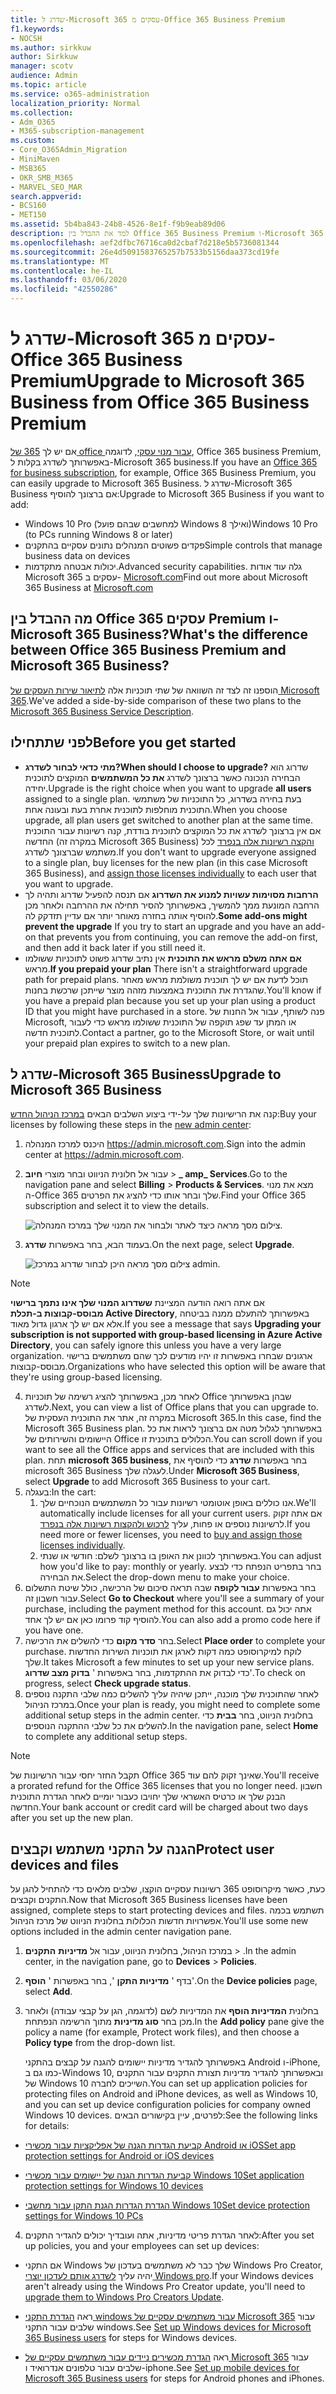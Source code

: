 ```yaml
---
title: שדרג ל-Microsoft 365 עסקים מ-Office 365 Business Premium
f1.keywords:
- NOCSH
ms.author: sirkkuw
author: Sirkkuw
manager: scotv
audience: Admin
ms.topic: article
ms.service: o365-administration
localization_priority: Normal
ms.collection:
- Adm_O365
- M365-subscription-management
ms.custom:
- Core_O365Admin_Migration
- MiniMaven
- MSB365
- OKR_SMB_M365
- MARVEL_SEO_MAR
search.appverid:
- BCS160
- MET150
ms.assetid: 5b4ba843-24b8-4526-8e1f-f9b9eab89d06
description: למד את ההבדל בין Office 365 Business Premium ו-Microsoft 365 Business וכיצד באפשרותך לשדרג ל-Microsoft 365 Business.
ms.openlocfilehash: aef2dfbc76716ca0d2cbaf7d218e5b5736081344
ms.sourcegitcommit: 26e4d5091583765257b7533b5156daa373cd19fe
ms.translationtype: MT
ms.contentlocale: he-IL
ms.lasthandoff: 03/06/2020
ms.locfileid: "42550286"
---
```

# <a name="upgrade-to-microsoft-365-business-from-office-365-business-premium"></a><span data-ttu-id="ba272-103">שדרג ל-Microsoft 365 עסקים מ-Office 365 Business Premium</span><span class="sxs-lookup"><span data-stu-id="ba272-103">Upgrade to Microsoft 365 Business from Office 365 Business Premium</span></span>

<span data-ttu-id="ba272-104">אם יש לך [365 של office עבור מנוי עסקי](https://products.office.com/compare-all-microsoft-office-products-4-column?activetab=tab:primaryr2), לדוגמה, Office 365 business Premium, באפשרותך לשדרג בקלות ל-Microsoft 365 business.</span><span class="sxs-lookup"><span data-stu-id="ba272-104">If you have an [Office 365 for business subscription](https://products.office.com/compare-all-microsoft-office-products-4-column?activetab=tab:primaryr2), for example, Office 365 Business Premium, you can easily upgrade to Microsoft 365 Business.</span></span> <span data-ttu-id="ba272-105">שדרג ל-Microsoft 365 Business אם ברצונך להוסיף:</span><span class="sxs-lookup"><span data-stu-id="ba272-105">Upgrade to Microsoft 365 Business if you want to add:</span></span> 
- <span data-ttu-id="ba272-106">Windows 10 Pro (למחשבים שבהם פועל Windows 8 ואילך)</span><span class="sxs-lookup"><span data-stu-id="ba272-106">Windows 10 Pro (to PCs running Windows 8 or later)</span></span>
- <span data-ttu-id="ba272-107">פקדים פשוטים המנהלים נתונים עסקיים בהתקנים</span><span class="sxs-lookup"><span data-stu-id="ba272-107">Simple controls that manage business data on devices</span></span>
- <span data-ttu-id="ba272-108">יכולות אבטחה מתקדמות.</span><span class="sxs-lookup"><span data-stu-id="ba272-108">Advanced security capabilities.</span></span>
<span data-ttu-id="ba272-109">גלה עוד אודות Microsoft 365 עסקים ב- [Microsoft.com](https://www.microsoft.com/microsoft-365/business)</span><span class="sxs-lookup"><span data-stu-id="ba272-109">Find out more about Microsoft 365 Business at [Microsoft.com](https://www.microsoft.com/microsoft-365/business)</span></span>

## <a name="whats-the-difference-between-office-365-business-premium-and-microsoft-365-business"></a><span data-ttu-id="ba272-110">מה ההבדל בין Office 365 עסקים Premium ו-Microsoft 365 Business?</span><span class="sxs-lookup"><span data-stu-id="ba272-110">What's the difference between Office 365 Business Premium and Microsoft 365 Business?</span></span>
<span data-ttu-id="ba272-111">הוספנו זה לצד זה השוואה של שתי תוכניות אלה [לתיאור שירות העסקים של Microsoft 365](https://docs.microsoft.com/office365/servicedescriptions/microsoft-365-service-descriptions/microsoft-365-business-service-description).</span><span class="sxs-lookup"><span data-stu-id="ba272-111">We've added a side-by-side comparison of these two plans to the [Microsoft 365 Business Service Description](https://docs.microsoft.com/office365/servicedescriptions/microsoft-365-service-descriptions/microsoft-365-business-service-description).</span></span> 

## <a name="before-you-get-started"></a><span data-ttu-id="ba272-112">לפני שתתחילו</span><span class="sxs-lookup"><span data-stu-id="ba272-112">Before you get started</span></span>

- <span data-ttu-id="ba272-113">**מתי כדאי לבחור לשדרג?**</span><span class="sxs-lookup"><span data-stu-id="ba272-113">**When should I choose to upgrade?**</span></span> <span data-ttu-id="ba272-114">שדרוג הוא הבחירה הנכונה כאשר ברצונך לשדרג **את כל המשתמשים** המוקצים לתוכנית יחידה.</span><span class="sxs-lookup"><span data-stu-id="ba272-114">Upgrade is the right choice when you want to upgrade **all users** assigned to a single plan.</span></span> <span data-ttu-id="ba272-115">בעת בחירה בשדרוג, כל התוכניות של משתמשי התוכנית מוחלפות לתוכנית אחרת בעת ובעונה אחת.</span><span class="sxs-lookup"><span data-stu-id="ba272-115">When you choose upgrade, all plan users get switched to another plan at the same time.</span></span> <span data-ttu-id="ba272-116">אם אין ברצונך לשדרג את כל המוקצים לתוכנית בודדת, קנה רשיונות עבור התוכנית החדשה (במקרה זה Microsoft 365 Business) [והקצה רשיונות אלה בנפרד](https://docs.microsoft.com/office365/admin/manage/assign-licenses-to-users) לכל משתמש שברצונך לשדרג.</span><span class="sxs-lookup"><span data-stu-id="ba272-116">If you don't want to upgrade everyone assigned to a single plan, buy licenses for the new plan (in this case Microsoft 365 Business), and [assign those licenses individually](https://docs.microsoft.com/office365/admin/manage/assign-licenses-to-users) to each user that you want to upgrade.</span></span> 
- <span data-ttu-id="ba272-117">**הרחבות מסוימות עשויות למנוע את השדרוג** אם תנסה להפעיל שדרוג ותהיה לך הרחבה המונעת ממך להמשיך, באפשרותך להסיר תחילה את ההרחבה ולאחר מכן להוסיף אותה בחזרה מאוחר יותר אם עדיין תזדקק לה.</span><span class="sxs-lookup"><span data-stu-id="ba272-117">**Some add-ons might prevent the upgrade** If you try to start an upgrade and you have an add-on that prevents you from continuing, you can remove the add-on first, and then add it back later if you still need it.</span></span> 
- <span data-ttu-id="ba272-118">**אם אתה משלם מראש את התוכנית** אין נתיב שדרוג פשוט לתוכניות ששולמו מראש.</span><span class="sxs-lookup"><span data-stu-id="ba272-118">**If you prepaid your plan** There isn't a straightforward upgrade path for prepaid plans.</span></span> <span data-ttu-id="ba272-119">תוכל לדעת אם יש לך תוכנית משולמת מראש מאחר שהגדרת את התוכנית באמצעות מזהה מוצר שייתכן שרכשת בחנות.</span><span class="sxs-lookup"><span data-stu-id="ba272-119">You'll know if you have a prepaid plan because you set up your plan using a product ID that you might have purchased in a store.</span></span> <span data-ttu-id="ba272-120">פנה לשותף, עבור אל החנות של Microsoft, או המתן עד שפג תוקפה של התוכנית ששולמו מראש כדי לעבור לתוכנית חדשה.</span><span class="sxs-lookup"><span data-stu-id="ba272-120">Contact a partner, go to the Microsoft Store, or wait until your prepaid plan expires to switch to a new plan.</span></span>

## <a name="upgrade-to-microsoft-365-business"></a><span data-ttu-id="ba272-121">שדרג ל-Microsoft 365 Business</span><span class="sxs-lookup"><span data-stu-id="ba272-121">Upgrade to Microsoft 365 Business</span></span>
<span data-ttu-id="ba272-122">קנה את הרישיונות שלך על-ידי ביצוע השלבים הבאים [במרכז הניהול החדש](https://docs.microsoft.com/office365/admin/microsoft-365-admin-center-preview):</span><span class="sxs-lookup"><span data-stu-id="ba272-122">Buy your licenses by following these steps in the [new admin center](https://docs.microsoft.com/office365/admin/microsoft-365-admin-center-preview):</span></span>
1. <span data-ttu-id="ba272-123">היכנס למרכז המנהלה <a href="https://go.microsoft.com/fwlink/p/?linkid=837890" target="_blank">https://admin.microsoft.com</a>.</span><span class="sxs-lookup"><span data-stu-id="ba272-123">Sign into the admin center at <a href="https://go.microsoft.com/fwlink/p/?linkid=837890" target="_blank">https://admin.microsoft.com</a>.</span></span>
2. <span data-ttu-id="ba272-124">עבור אל חלונית הניווט ובחר מוצרי **חיוב** \> **_ amp_ Services**.</span><span class="sxs-lookup"><span data-stu-id="ba272-124">Go to the navigation pane and select **Billing** \> **Products & Services**.</span></span> <span data-ttu-id="ba272-125">מצא את מנוי ה-Office 365 שלך ובחר אותו כדי להציג את הפרטים.</span><span class="sxs-lookup"><span data-stu-id="ba272-125">Find your Office 365 subscription and select it to view the details.</span></span> 

    ![צילום מסך מראה כיצד לאתר ולבחור את המנוי שלך במרכז המנהלה.](../media/FindYourSubscription.png)

3. <span data-ttu-id="ba272-127">בעמוד הבא, בחר באפשרות **שדרג**.</span><span class="sxs-lookup"><span data-stu-id="ba272-127">On the next page, select **Upgrade**.</span></span> 

      ![צילום מסך מראה היכן לבחור שדרוג במרכז admin.](../media/SelectUpgrade.png)

  > [!NOTE]
  > <span data-ttu-id="ba272-129">אם אתה רואה הודעה המציינת **ששדרוג המנוי שלך אינו נתמך ברישוי מבוסס-קבוצות ב-תכלת Active Directory**, באפשרותך להתעלם ממנה בביטחה אלא אם יש לך ארגון גדול מאוד.</span><span class="sxs-lookup"><span data-stu-id="ba272-129">If you see a message that says **Upgrading your subscription is not supported with group-based licensing in Azure Active Directory**, you can safely ignore this unless you have a very large organization.</span></span> <span data-ttu-id="ba272-130">ארגונים שבחרו באפשרות זו יהיו מודעים לכך שהם משתמשים ברישוי מבוסס-קבוצות.</span><span class="sxs-lookup"><span data-stu-id="ba272-130">Organizations who have selected this option will be aware that they're using group-based licensing.</span></span>

4. <span data-ttu-id="ba272-131">לאחר מכן, באפשרותך להציג רשימה של תוכניות Office שבהן באפשרותך לשדרג.</span><span class="sxs-lookup"><span data-stu-id="ba272-131">Next, you can view a list of Office plans that you can upgrade to.</span></span> <span data-ttu-id="ba272-132">במקרה זה, אתר את התוכנית העסקית של Microsoft 365.</span><span class="sxs-lookup"><span data-stu-id="ba272-132">In this case, find the Microsoft 365 Business plan.</span></span> <span data-ttu-id="ba272-133">באפשרותך לגלול מטה אם ברצונך לראות את כל היישומים והשירותים של Office הכלולים בתוכנית זו.</span><span class="sxs-lookup"><span data-stu-id="ba272-133">You can scroll down if you want to see all the Office apps and services that are included with this plan.</span></span> <span data-ttu-id="ba272-134">תחת **microsoft 365 business**, בחר באפשרות **שדרג** כדי להוסיף את microsoft 365 Business לעגלה שלך.</span><span class="sxs-lookup"><span data-stu-id="ba272-134">Under **Microsoft 365 Business**, select **Upgrade** to add Microsoft 365 Business to your cart.</span></span>
5. <span data-ttu-id="ba272-135">בעגלה:</span><span class="sxs-lookup"><span data-stu-id="ba272-135">In the cart:</span></span>
    1. <span data-ttu-id="ba272-136">אנו כוללים באופן אוטומטי רשיונות עבור כל המשתמשים הנוכחיים שלך.</span><span class="sxs-lookup"><span data-stu-id="ba272-136">We'll automatically include licenses for all your current users.</span></span> <span data-ttu-id="ba272-137">אם אתה זקוק לרשיונות נוספים או פחות, עליך [לרכוש ולהקצות רשיונות אלה בנפרד](https://docs.microsoft.com/office365/admin/manage/assign-licenses-to-users).</span><span class="sxs-lookup"><span data-stu-id="ba272-137">If you need more or fewer licenses, you need to [buy and assign those licenses individually](https://docs.microsoft.com/office365/admin/manage/assign-licenses-to-users).</span></span>  
    2. <span data-ttu-id="ba272-138">באפשרותך לכוונן את האופן בו ברצונך לשלם: חודשי או שנתי.</span><span class="sxs-lookup"><span data-stu-id="ba272-138">You can adjust how you'd like to pay: monthly or yearly.</span></span> <span data-ttu-id="ba272-139">בחר בתפריט הנפתח כדי לבצע את הבחירה.</span><span class="sxs-lookup"><span data-stu-id="ba272-139">Select the drop-down menu to make your choice.</span></span>
6. <span data-ttu-id="ba272-140">בחר באפשרות **עבור לקופה** שבה תראה סיכום של הרכישה, כולל שיטת התשלום עבור חשבון זה.</span><span class="sxs-lookup"><span data-stu-id="ba272-140">Select **Go to Checkout** where you'll see a summary of your purchase, including the payment method for this account.</span></span> <span data-ttu-id="ba272-141">אתה יכול גם להוסיף קוד פרומו כאן אם יש לך אחד.</span><span class="sxs-lookup"><span data-stu-id="ba272-141">You can also add a promo code here if you have one.</span></span>
7. <span data-ttu-id="ba272-142">בחר **סדר מקום** כדי להשלים את הרכישה.</span><span class="sxs-lookup"><span data-stu-id="ba272-142">Select **Place order** to complete your purchase.</span></span>
<span data-ttu-id="ba272-143">לוקח למיקרוסופט כמה דקות לארגן את תוכניות השירות החדשות שלך.</span><span class="sxs-lookup"><span data-stu-id="ba272-143">It takes Microsoft a few minutes to set up your new service plans.</span></span> <span data-ttu-id="ba272-144">כדי לבדוק את ההתקדמות, בחר באפשרות ' **בדוק מצב שדרוג**'.</span><span class="sxs-lookup"><span data-stu-id="ba272-144">To check on progress, select **Check upgrade status**.</span></span> 
1. <span data-ttu-id="ba272-145">לאחר שהתוכנית שלך מוכנה, ייתכן שיהיה עליך להשלים כמה שלבי התקנה נוספים במרכז הניהול.</span><span class="sxs-lookup"><span data-stu-id="ba272-145">Once your plan is ready, you might need to complete some additional setup steps in the admin center.</span></span> <span data-ttu-id="ba272-146">בחלונית הניווט, בחר **בבית** כדי להשלים את כל שלבי ההתקנה הנוספים.</span><span class="sxs-lookup"><span data-stu-id="ba272-146">In the navigation pane, select **Home** to complete any additional setup steps.</span></span>

> [!NOTE]
> <span data-ttu-id="ba272-147">תקבל החזר יחסי עבור הרשיונות של Office 365 שאינך זקוק להם עוד.</span><span class="sxs-lookup"><span data-stu-id="ba272-147">You'll receive a prorated refund for the Office 365 licenses that you no longer need.</span></span> <span data-ttu-id="ba272-148">חשבון הבנק שלך או כרטיס האשראי שלך יחויבו כעבור יומיים לאחר הגדרת התוכנית החדשה.</span><span class="sxs-lookup"><span data-stu-id="ba272-148">Your bank account or credit card will be charged about two days after you set up the new plan.</span></span>
  
## <a name="protect-user-devices-and-files"></a><span data-ttu-id="ba272-149">הגנה על התקני משתמש וקבצים</span><span class="sxs-lookup"><span data-stu-id="ba272-149">Protect user devices and files</span></span>

<span data-ttu-id="ba272-150">כעת, כאשר מיקרוסופט 365 רשיונות עסקיים הוקצו, שלבים מלאים כדי להתחיל להגן על התקנים וקבצים.</span><span class="sxs-lookup"><span data-stu-id="ba272-150">Now that Microsoft 365 Business licenses have been assigned, complete steps to start protecting devices and files.</span></span> <span data-ttu-id="ba272-151">תשתמש בכמה אפשרויות חדשות הכלולות בחלונית הניווט של מרכז הניהול.</span><span class="sxs-lookup"><span data-stu-id="ba272-151">You'll use some new options included in the admin center navigation pane.</span></span>
  
1. <span data-ttu-id="ba272-152">במרכז הניהול, בחלונית הניווט, עבור אל **מדיניות** **התקנים** \> .</span><span class="sxs-lookup"><span data-stu-id="ba272-152">In the admin center, in the navigation pane, go to **Devices** \> **Policies**.</span></span>
    
2. <span data-ttu-id="ba272-153">בדף ' **מדיניות התקן** ', בחר באפשרות ' **הוסף**'.</span><span class="sxs-lookup"><span data-stu-id="ba272-153">On the **Device policies** page, select **Add**.</span></span>
    
3. <span data-ttu-id="ba272-154">בחלונית **המדיניות הוסף** את המדיניות לשם (לדוגמה, הגן על קבצי עבודה) ולאחר מכן בחר **סוג מדיניות** מתוך הרשימה הנפתחת.</span><span class="sxs-lookup"><span data-stu-id="ba272-154">In the **Add policy** pane give the policy a name (for example, Protect work files), and then choose a **Policy type** from the drop-down list.</span></span> 
    
    <span data-ttu-id="ba272-155">באפשרותך להגדיר מדיניות יישומים להגנה על קבצים בהתקני Android ו-iPhone, כמו גם ב-Windows 10, ובאפשרותך להגדיר מדיניות תצורת התקנים עבור התקנים של Windows 10 השייכים לחברה.</span><span class="sxs-lookup"><span data-stu-id="ba272-155">You can set up application policies for protecting files on Android and iPhone devices, as well as Windows 10, and you can set up device configuration policies for company owned Windows 10 devices.</span></span> <span data-ttu-id="ba272-156">לפרטים, עיין בקישורים הבאים:</span><span class="sxs-lookup"><span data-stu-id="ba272-156">See the following links for details:</span></span>
    
  - [<span data-ttu-id="ba272-157">קביעת הגדרות הגנה של אפליקציות עבור מכשירי Android או iOS</span><span class="sxs-lookup"><span data-stu-id="ba272-157">Set app protection settings for Android or iOS devices</span></span>](app-protection-settings-for-android-and-ios.md)
    
  - [<span data-ttu-id="ba272-158">קביעת הגדרות הגנה של יישומים עבור מכשירי Windows 10</span><span class="sxs-lookup"><span data-stu-id="ba272-158">Set application protection settings for Windows 10 devices</span></span>](protection-settings-for-windows-10-devices.md)
    
  - [<span data-ttu-id="ba272-159">הגדרת הגדרות הגנת התקן עבור מחשבי Windows 10</span><span class="sxs-lookup"><span data-stu-id="ba272-159">Set device protection settings for Windows 10 PCs</span></span>](protection-settings-for-windows-10-pcs.md)
    
  
4. <span data-ttu-id="ba272-160">לאחר הגדרת פריטי מדיניות, אתה ועובדיך יכולים להגדיר התקנים:</span><span class="sxs-lookup"><span data-stu-id="ba272-160">After you set up policies, you and your employees can set up devices:</span></span>
    
  - <span data-ttu-id="ba272-161">אם התקני Windows שלך כבר לא משתמשים בעדכון של Windows Pro Creator, יהיה עליך [לשדרג אותם לעדכון יוצרי Windows pro](upgrade-to-windows-pro-creators-update.md).</span><span class="sxs-lookup"><span data-stu-id="ba272-161">If your Windows devices aren't already using the Windows Pro Creator update, you'll need to [upgrade them to Windows Pro Creators Update](upgrade-to-windows-pro-creators-update.md).</span></span>
    
  - <span data-ttu-id="ba272-162">ראה [הגדרת התקני windows עבור משתמשים עסקיים של Microsoft 365](set-up-windows-devices.md) עבור שלבים עבור התקני windows.</span><span class="sxs-lookup"><span data-stu-id="ba272-162">See [Set up Windows devices for Microsoft 365 Business users](set-up-windows-devices.md) for steps for Windows devices.</span></span> 
    
  - <span data-ttu-id="ba272-163">ראה [הגדרת מכשירים ניידים עבור משתמשים עסקיים של Microsoft 365](set-up-mobile-devices.md) עבור שלבים עבור טלפונים אנדרואיד ו-iphone.</span><span class="sxs-lookup"><span data-stu-id="ba272-163">See [Set up mobile devices for Microsoft 365 Business users](set-up-mobile-devices.md) for steps for Android phones and iPhones.</span></span> 
